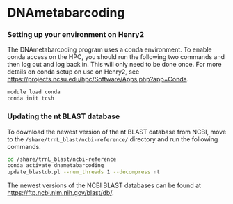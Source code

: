 # DNAmetabarcoding


### Setting up your environment on Henry2
The DNAmetabarcoding program uses a conda environment. To enable conda access on the HPC, you should run the following two commands and then log out and log back in. This will only need to be done once. For more details on conda setup on use on Henry2, see https://projects.ncsu.edu/hpc/Software/Apps.php?app=Conda.  
```bash
module load conda
conda init tcsh
```

### Updating the nt BLAST database
To download the newest version of the nt BLAST database from NCBI, move to the `/share/trnL_blast/ncbi-reference/` directory and run the following commands.  
```bash
cd /share/trnL_blast/ncbi-reference
conda activate dnametabarcoding
update_blastdb.pl --num_threads 1 --decompress nt
```
The newest versions of the NCBI BLAST databases can be found at https://ftp.ncbi.nlm.nih.gov/blast/db/.
